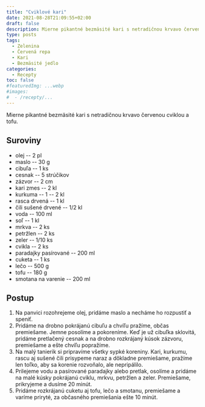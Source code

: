 ```yaml
---
title: "Cviklové kari"
date: 2021-08-28T21:09:55+02:00
draft: false
description: Mierne pikantné bezmäsité kari s netradičnou krvavo červenou cviklou a tofu.
type: posts
tags:
  - Zelenina
  - Červená repa
  - Kari
  - Bezmäsité jedlo
categories:
  - Recepty
toc: false
#featuredImg: ...webp
#images:
#  - /recepty/...
---
```


Mierne pikantné bezmäsité kari s netradičnou krvavo červenou cviklou a tofu.

## Suroviny

- olej -- 2 pl
- maslo -- 30 g
- cibuľa -- 1 ks
- cesnak -- 5 strúčikov
- zázvor -- 2 cm
- kari zmes -- 2 kl
- kurkuma -- 1 -- 2 kl
- rasca drvená -- 1 kl
- čili sušené drvené -- 1/2 kl
- voda -- 100 ml
- soľ -- 1 kl
- mrkva -- 2 ks
- petržlen -- 2 ks
- zeler -- 1/10 ks
- cvikla -- 2 ks
- paradajky pasírované -- 200 ml
- cuketa -- 1 ks
- lečo -- 500 g
- tofu -- 180 g
- smotana na varenie -- 200 ml

## Postup

1. Na panvici rozohrejeme olej, pridáme maslo a necháme ho rozpustiť a speniť.
2. Pridáme na drobno pokrájanú cibuľu a chvíľu pražíme, občas premiešame. Jemne posolíme a pokoreníme. Keď je už cibuľka sklovitá, pridáme pretlačený cesnak a na drobno rozkrájaný kúsok zázvoru, premiešame a ešte chvíľu popražíme.
3. Na malý tanierik si pripravíme všetky sypké koreniny. Kari, kurkumu, rascu aj sušené čili prisypeme naraz a dôkladne premiešame, pražíme len toľko, aby sa korenie rozvoňalo, ale nepripálilo.
4. Prilejeme vodu a pasírované paradajky alebo pretlak, osolíme a pridáme na malé kúsky pokrájanú cviklu, mrkvu, petržlen a zeler. Premiešame, prikryjeme a dusíme 20 minút.
5. Pridáme rozkrájanú cuketu aj tofu, lečo a smotanu, premiešame a varíme priryté, za občasného premiešania ešte 10 minút.
